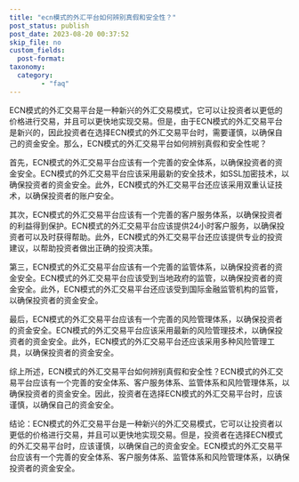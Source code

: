 ```yaml
---
title: "ecn模式的外汇平台如何辨别真假和安全性？"
post_status: publish
post_date: 2023-08-20 00:37:52
skip_file: no
custom_fields: 
  post-format: 
taxonomy:
  category:
        - "faq"
---
```


ECN模式的外汇交易平台是一种新兴的外汇交易模式，它可以让投资者以更低的价格进行交易，并且可以更快地实现交易。但是，由于ECN模式的外汇交易平台是新兴的，因此投资者在选择ECN模式的外汇交易平台时，需要谨慎，以确保自己的资金安全。那么，ECN模式的外汇交易平台如何辨别真假和安全性呢？

首先，ECN模式的外汇交易平台应该有一个完善的安全体系，以确保投资者的资金安全。ECN模式的外汇交易平台应该采用最新的安全技术，如SSL加密技术，以确保投资者的资金安全。此外，ECN模式的外汇交易平台还应该采用双重认证技术，以确保投资者的账户安全。

其次，ECN模式的外汇交易平台应该有一个完善的客户服务体系，以确保投资者的利益得到保护。ECN模式的外汇交易平台应该提供24小时客户服务，以确保投资者可以及时获得帮助。此外，ECN模式的外汇交易平台还应该提供专业的投资建议，以帮助投资者做出正确的投资决策。

第三，ECN模式的外汇交易平台应该有一个完善的监管体系，以确保投资者的资金安全。ECN模式的外汇交易平台应该受到当地政府的监管，以确保投资者的资金安全。此外，ECN模式的外汇交易平台还应该受到国际金融监管机构的监管，以确保投资者的资金安全。

最后，ECN模式的外汇交易平台应该有一个完善的风险管理体系，以确保投资者的资金安全。ECN模式的外汇交易平台应该采用最新的风险管理技术，以确保投资者的资金安全。此外，ECN模式的外汇交易平台还应该采用多种风险管理工具，以确保投资者的资金安全。

综上所述，ECN模式的外汇交易平台如何辨别真假和安全性？ECN模式的外汇交易平台应该有一个完善的安全体系、客户服务体系、监管体系和风险管理体系，以确保投资者的资金安全。因此，投资者在选择ECN模式的外汇交易平台时，应该谨慎，以确保自己的资金安全。

结论：ECN模式的外汇交易平台是一种新兴的外汇交易模式，它可以让投资者以更低的价格进行交易，并且可以更快地实现交易。但是，投资者在选择ECN模式的外汇交易平台时，应该谨慎，以确保自己的资金安全。ECN模式的外汇交易平台应该有一个完善的安全体系、客户服务体系、监管体系和风险管理体系，以确保投资者的资金安全。
